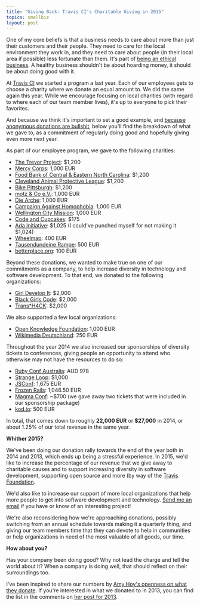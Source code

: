 ```yaml
---
title: "Giving Back: Travis CI's Charitable Giving in 2015"
topics: smallbiz
layout: post
---
```

One of my core beliefs is that a business needs to care about more than just
their customers and their people. They need to care for the local environment
they work in, and they need to care about people (in their local area if
possible) less fortunate than them. It's part of [being an ethical
business](http://www.paperplanes.de/2014/3/27/building-an-ethical-business.html).
A healthy business shouldn't be about hoarding money, it should be about doing
good with it.

At [Travis CI](https://travis-ci.com) we started a program a last year. Each of
our employees gets to choose a charity where we donate an equal amount to. We
did the same again this year. While we encourage focusing on local charities
(with regard to where each of our team member lives), it's up to everyone to
pick their favorites.

And because we think it's important to set a good example, and [because
anonymous donations are
bullshit](http://blog.codestarter.org/post/68888941744/anonymous-donations-are-bullshit),
below you'll find the breakdown of what we gave to, as a commitment of regularly
doing good and hopefully giving even more next year.

As part of our employee program, we gave to the following charities:

* [The Trevor Project](http://www.thetrevorproject.org): $1,200
* [Mercy Corps](http://www.mercycorps.org): 1,000 EUR
* [Food Bank of Central & Eastern North Carolina](http://www.foodbankcenc.org/):
  $1,200
* [Cleveland Animal Protective League](https://clevelandapl.org): $1,200
* [Bike Pittsburgh](http://bikepgh.org): $1,200
* [motz & Co e.V.](http://www.motz-berlin.de/index.php): 1,000 EUR
* [Die
  Arche](https://www.betterplace.org/de/projects/7910-arche-mittagstisch-fur-bedurftige-kinder):
  1,000 EUR
* [Campaign Against Homophobia](http://www.kph.org.pl): 1,000 EUR
* [Wellington City Mission](http://www.wellingtoncitymission.org.nz): 1,000 EUR
* [Code and
  Cupcakes](https://www.indiegogo.com/projects/laptops-for-code-and-cupcakes-workshops/x/9504223):
  $175
* [Ada Initiative](https://adainitiative.org): $1,025 (I could've punched myself
  for not making it $1,024)
* [Wheelmap](http://wheelmap.org): 400 EUR
* [Tausendundeine Rampe](http://wheelmap.org/projekte/mobile-rampen/): 500 EUR
* [betterplace.org](https://www.betterplace.org): 100 EUR

Beyond these donations, we wanted to make true on one of our commitments as a
company, to help increase diversity in technology and software development. To
that end, we donated to the following organizations:

* [Girl Develop It](http://www.girldevelopit.com): $2,000
* [Black Girls Code](http://www.blackgirlscode.com): $2,000
* [Trans*H4CK](http://www.transhack.org): $2,000

We also supported a few local organizations:

* [Open Knowledge Foundation](http://okfn.de): 1,000 EUR
* [Wikimedia Deutschland](https://wikimedia.de): 250 EUR

Throughout the year 2014 we also increased our sponsorships of diversity tickets
to conferences, giving people an opportunity to attend who otherwise may not
have the resources to do so:

* [Ruby Conf Australia](http://www.rubyconf.org.au/): AUD 978
* [Strange Loop](https://thestrangeloop.com/attendees/diversity-scholarships):
  $1,000
* [JSConf](http://2014.jsconf.eu/news/2014/08/15/diversity-tickets.html): 1,675
  EUR
* [Frozen Rails](http://2014.frozenrails.eu): 1,046.50 EUR
* [Magma Conf](http://blog.travis-ci.com/2014-06-10-magmaconf-2014/): ~$700 (we
  gave away two tickets that were included in our sponsorship package)
* [kod.io](http://foundation.travis-ci.org/2014/02/19/diversity-tickets/): 500
  EUR

In total, that comes down to roughly **22,000 EUR** or **$27,000** in 2014, or
about 1.25% of our total revenue in the same year.

**Whither 2015?**

We've been doing our donation rally towards the end of the year both in 2014 and
2013, which ends up being a stressful experience. In 2015, we'd like to increase
the percentage of our revenue that we give away to charitable causes and to
support increasing diversity in software development, supporting open source and
more (by way of the [Travis Foundation](http://foundation.travis-ci.org).

We'd also like to increase our support of more local organizations that help
more people to get into software development and technology. [Send me an
email](mailto:mathias@travis-ci.com) if you have or know of an interesting
project!

We're also reconsidering how we're approaching donations, possibly switching
from an annual schedule towards making it a quarterly thing, and giving our team
members time that they can devote to help in communities or help organizations
in need of the most valuable of all goods, our time.

**How about you?**

Has your company been doing good? Why not lead the charge and tell the world
about it? When a company is doing well, that should reflect on their
surroundings too.

I've been inspired to share our numbers by [Amy Hoy's openness on what they
donate](https://unicornfree.com/2014/the-responsibility-to-give-back-our-charitable-giving-in-2014).
If you're interested in what we donated to in 2013, you can find the list in the
comments on [her post for
2013](https://unicornfree.com/2013/the-responsibility-to-give-back-2013-charity-breakdown).
